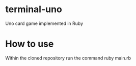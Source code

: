 # terminal-uno
Uno card game implemented in Ruby
# How to use
Within the cloned repository run the command ruby main.rb
